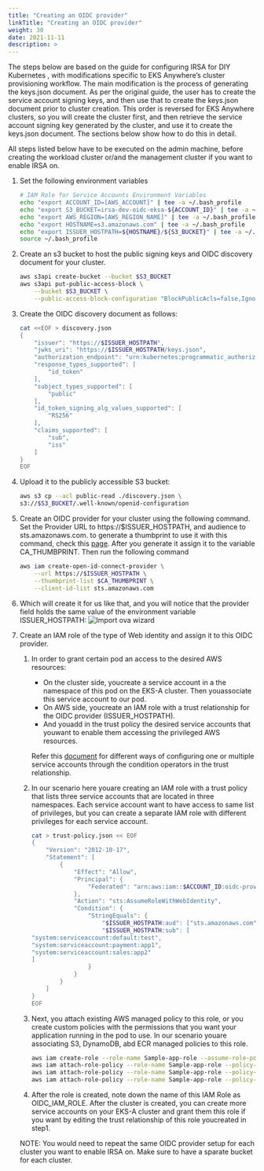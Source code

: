 ```yaml
---
title: "Creating an OIDC provider"
linkTitle: "Creating an OIDC provider"
weight: 30
date: 2021-11-11
description: >  
---
```

The steps below are based on the guide for configuring IRSA for DIY Kubernetes , with modifications specific to EKS Anywhere’s cluster provisioning workflow. The main modification is the process of generating the keys.json document. As per the original guide, the user has to create the service account signing keys, and then use that to create the keys.json document prior to cluster creation. This order is reversed for EKS Anywhere clusters, so you will create the cluster first, and then retrieve the service account signing key generated by the cluster, and use it to create the keys.json document. The sections below show how to do this in detail.

All steps listed below have to be executed on the admin machine, before creating the workload cluster or/and the management cluster if you want to enable IRSA on. 

1. Set the following environment variables

    ```bash
    # IAM Role for Service Accounts Environment Variables
    echo "export ACCOUNT_ID=[AWS_ACCOUNT]" | tee -a ~/.bash_profile
    echo "export S3_BUCKET=irsa-dev-oidc-eksa-${ACCOUNT_ID}" | tee -a ~/.bash_profile
    echo "export AWS_REGION=[AWS_REGION_NAME]" | tee -a ~/.bash_profile
    echo "export HOSTNAME=s3.amazonaws.com" | tee -a ~/.bash_profile
    echo "export ISSUER_HOSTPATH=${HOSTNAME}/${S3_BUCKET}" | tee -a ~/.bash_profile
    source ~/.bash_profile
    ```

1. Create an s3 bucket to host the public signing keys and OIDC discovery document for your cluster. 

    ```bash
    aws s3api create-bucket --bucket $S3_BUCKET
    aws s3api put-public-access-block \
        --bucket $S3_BUCKET \
        --public-access-block-configuration "BlockPublicAcls=false,IgnorePublicAcls=false,BlockPublicPolicy=false,RestrictPublicBuckets=false"
    ```

1. Create the OIDC discovery document as follows:

    ```bash
    cat <<EOF > discovery.json
    {
        "issuer": "https://$ISSUER_HOSTPATH",
        "jwks_uri": "https://$ISSUER_HOSTPATH/keys.json",
        "authorization_endpoint": "urn:kubernetes:programmatic_authorization",
        "response_types_supported": [
            "id_token"
        ],
        "subject_types_supported": [
            "public"
        ],
        "id_token_signing_alg_values_supported": [
            "RS256"
        ],
        "claims_supported": [
            "sub",
            "iss"
        ]
    }
    EOF
    ```

1. Upload it to the publicly accessible S3 bucket:

    ```bash
    aws s3 cp --acl public-read ./discovery.json \
    s3://$S3_BUCKET/.well-known/openid-configuration
    ```

1. Create an OIDC provider for your cluster using the following command. Set the Provider URL to https://$ISSUER_HOSTPATH, and audience to sts.amazonaws.com. to generate a thumbprint to use it with this command, check this [page](https://docs.aws.amazon.com/IAM/latest/UserGuide/id_roles_providers_create_oidc_verify-thumbprint.html). After you generate it assign it to the variable CA_THUMBPRINT. Then run the following command

    ```bash
    aws iam create-open-id-connect-provider \
        --url https://$ISSUER_HOSTPATH \
        --thumbprint-list $CA_THUMBPRINT \
        --client-id-list sts.amazonaws.com
    ```

1. Which will create it for us like that, and you will notice that the provider field holds the same value of the environment variable ISSUER_HOSTPATH:
   ![Import ova wizard](/images/oidc-provider.png) 

1. Create an IAM role of the type of Web identity and assign it to this OIDC provider. 
    1. In order to grant certain pod an access to the desired AWS resources:
        * On the cluster side, youcreate a service account in a the namespace of this pod on the EKS-A cluster. Then youassociate this service account to our pod.
        * On AWS side, youcreate an IAM role with a trust relationship for the OIDC provider (ISSUER_HOSTPATH).
        * And youadd in the trust policy the desired service accounts that youwant to enable them accessing the privileged AWS resources. 

        Refer this [document](https://docs.aws.amazon.com/IAM/latest/UserGuide/reference_policies_elements_condition_operators.html) for different ways of configuring one or multiple service accounts through the condition operators in the trust relationship.

    1. In our scenario here youare creating an IAM role with a trust policy that lists three service accounts that are located in three namespaces. Each service account want to have access to same list of privileges, but you can create a separate IAM role with different privileges for each service account.

        ```bash
        cat > trust-policy.json << EOF
        {
            "Version": "2012-10-17",
            "Statement": [
                {
                    "Effect": "Allow",
                    "Principal": {
                        "Federated": "arn:aws:iam::$ACCOUNT_ID:oidc-provider/$ISSUER_HOSTPATH"
                    },
                    "Action": "sts:AssumeRoleWithWebIdentity",
                    "Condition": {
                        "StringEquals": {
                            "$ISSUER_HOSTPATH:aud": ["sts.amazonaws.com"],
                            "$ISSUER_HOSTPATH:sub": [
        "system:serviceaccount:default:test",
        "system:serviceaccount:payment:app1",
        "system:serviceaccount:sales:app2"
        ]
                        }
                    }
                }
            ]
        }
        EOF
        ```
    1. Next, you attach existing AWS managed policy to this role, or you create custom policies with the permissions that you want your application running in the pod to use. In our scenario youare associating S3, DynamoDB, abd ECR managed policies to this role.

        ```bash
        aws iam create-role --role-name Sample-app-role --assume-role-policy-document file://trust-policy.json
        aws iam attach-role-policy --role-name Sample-app-role --policy-arn arn:aws:iam::aws:policy/AmazonEC2ContainerRegistryReadOnly
        aws iam attach-role-policy --role-name Sample-app-role --policy-arn arn:aws:iam::aws:policy/AmazonDynamoDBFullAccess
        aws iam attach-role-policy --role-name Sample-app-role --policy-arn arn:aws:iam::aws:policy/AmazonS3FullAccess
        ```
    1. After the role is created, note down the name of this IAM Role as OIDC_IAM_ROLE. After the cluster is created, you can create more service accounts on your EKS-A cluster and grant them this role if you want by editing the trust relationship of this role youcreated in step1. 

    NOTE: You would need to repeat the same OIDC provider setup for each cluster you want to enable IRSA on. Make sure to have a sparate bucket for each cluster. 

